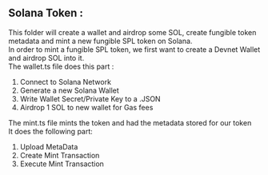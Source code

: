 ## Solana Token :
This folder will create a wallet and airdrop some SOL, create fungible token metadata and mint a new fungible SPL token on Solana.<br />
In order to mint a fungible SPL token, we first want to create a Devnet Wallet and airdrop SOL into it.<br />
The wallet.ts file does this part :<br />
1. Connect to Solana Network<br />
2. Generate a new Solana Wallet<br />
3. Write Wallet Secret/Private Key to a .JSON<br />
4. Airdrop 1 SOL to new wallet for Gas fees<br />

The mint.ts file mints the token and had the metadata stored for our token<br />
It does the following part:<br />
1. Upload MetaData<br />
2. Create Mint Transaction<br />
3. Execute Mint Transaction<br />

